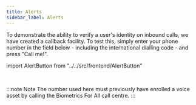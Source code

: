```yaml
---
title: Alerts
sidebar_label: Alerts
---
```


To demonstrate the ability to verify a user's identity on inbound calls, we have
created a callback facility. To test this, simply enter your phone number in the
field below - including the international dialling code - and press "Call me!".

import AlertButton from "../../src/frontend/AlertButton"

<AlertButton /> <br/>

:::note Note The number used here must previously have enrolled a voice asset by
calling the Biometrics For All call centre. :::
